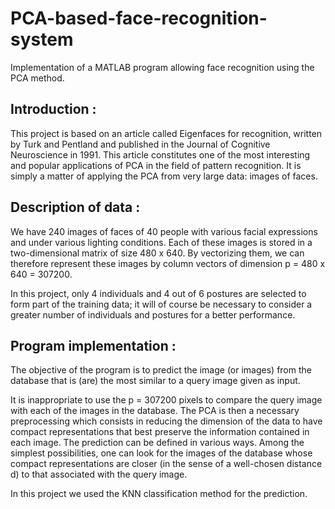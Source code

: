 # PCA-based-face-recognition-system

Implementation of a MATLAB program allowing face recognition using the PCA method.

Introduction :
-

This project is based on an article called Eigenfaces for recognition, written by Turk and Pentland and published in the Journal of Cognitive Neuroscience in 1991.
This article constitutes one of the most interesting and popular applications of PCA in the field of pattern recognition. It is simply a matter of applying the PCA from very large data: images of faces. 


Description of data : 
-

We have 240 images of faces of 40 people with various facial expressions and under various lighting conditions. Each of these images is stored in a two-dimensional matrix of size 480 x 640. By vectorizing them, we can therefore represent these images by column vectors of dimension p = 480 x 640 = 307200.

In this project, only 4 individuals and 4 out of 6 postures are selected to form part of the training data; it will of course be necessary to consider a greater number of individuals and postures for a better performance.



Program implementation :
-

The objective of the program is to predict the image (or images) from the database that is (are) the most similar to a query image given as input.

It is inappropriate to use the p = 307200 pixels to compare the query image with each of the images in the database. The PCA is then a necessary preprocessing which consists in reducing the dimension of the data to have compact representations that best preserve the information contained in each image.
The prediction can be defined in various ways. Among the simplest possibilities, one can look for the images of the database whose compact representations are closer (in the sense of a well-chosen distance d) to that associated with the query image.

In this project we used the KNN classification method for the prediction.


